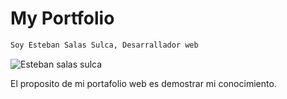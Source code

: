 # My Portfolio

```sh
Soy Esteban Salas Sulca, Desarrallador web
```
![Esteban salas sulca](https://media.licdn.com/dms/image/D4E03AQEqtGMak8fWzg/profile-displayphoto-shrink_800_800/0/1700932638453?e=1707350400&v=beta&t=5GAe9IGcUaTjJiV87xVgM7xRlSYmP8Edfvaf1dHZVTQ)


El proposito de mi portafolio web es demostrar mi conocimiento.

